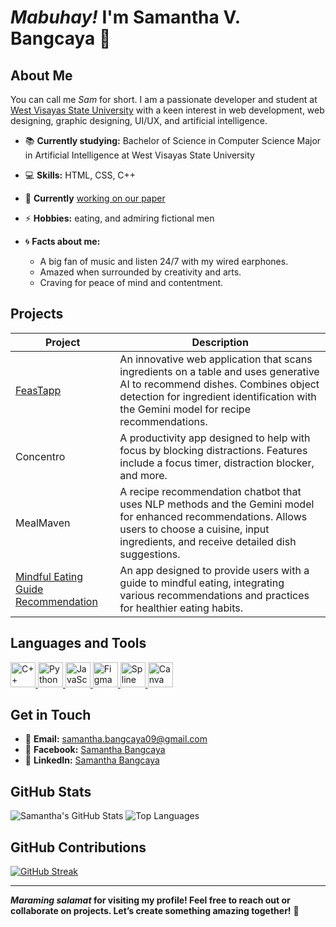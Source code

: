 # _Mabuhay!_ I'm Samantha V. Bangcaya 👋

## About Me

You can call me _Sam_ for short. I am a passionate developer and student at [West Visayas State University](https://www.wvsu.edu.ph/) with a keen interest in web development, web designing, graphic designing, UI/UX, and artificial intelligence.

- 📚 **Currently studying:** Bachelor of Science in Computer Science Major in Artificial Intelligence at West Visayas State University
- 💻 **Skills:** HTML, CSS, C++
- 🌱 **Currently** [working on our paper](https://github.com/svbangcaya/FeasTapp1)
- ⚡ **Hobbies:** eating, and admiring fictional men

- 🌀 **Facts about me:** 
  - A big fan of music and listen 24/7 with my wired earphones.
  - Amazed when surrounded by creativity and arts.
  - Craving for peace of mind and contentment.

## Projects

| Project | Description |
|---------|-------------|
| [FeasTapp](https://github.com/svbangcaya/FeasTapp1) | An innovative web application that scans ingredients on a table and uses generative AI to recommend dishes. Combines object detection for ingredient identification with the Gemini model for recipe recommendations. |
| Concentro | A productivity app designed to help with focus by blocking distractions. Features include a focus timer, distraction blocker, and more. |
| MealMaven | A recipe recommendation chatbot that uses NLP methods and the Gemini model for enhanced recommendations. Allows users to choose a cuisine, input ingredients, and receive detailed dish suggestions. |
| [Mindful Eating Guide Recommendation](https://mindful-eating-guide-recommendation-h3uwhhjmtswz25dcidah2l.streamlit.app/#mindful-eating-guide-recommendation) | An app designed to provide users with a guide to mindful eating, integrating various recommendations and practices for healthier eating habits. |

## Languages and Tools

<p align="left"> 
  <a href="https://www.cplusplus.com/" target="_blank">
    <img src="https://upload.wikimedia.org/wikipedia/commons/1/18/C_Programming_Language.svg" alt="C++" width="40" height="40"/>
  </a>
  <a href="https://www.python.org/" target="_blank">
    <img src="https://upload.wikimedia.org/wikipedia/commons/c/c3/Python-logo-notext.svg" alt="Python" width="40" height="40"/> 
  </a>
  <a href="https://developer.mozilla.org/en-US/docs/Web/JavaScript" target="_blank">
    <img src="https://upload.wikimedia.org/wikipedia/commons/6/6a/JavaScript-logo.png" alt="JavaScript" width="40" height="40"/> 
  </a>
  <a href="https://www.figma.com/" target="_blank">
    <img src="https://upload.wikimedia.org/wikipedia/commons/3/33/Figma-logo.svg" alt="Figma" width="40" height="40"/> 
  </a>
  <a href="https://spline.design/" target="_blank">
    <img src="https://upload.wikimedia.org/wikipedia/commons/4/46/Spline_Logo.svg" alt="Spline" width="40" height="40"/> 
  </a>
  <a href="https://www.canva.com/" target="_blank">
    <img src="https://upload.wikimedia.org/wikipedia/commons/e/e5/Canva_Logo.svg" alt="Canva" width="40" height="40"/> 
  </a>
</p>

## Get in Touch

- 📧 **Email:** samantha.bangcaya09@gmail.com
- 📘 **Facebook:** [Samantha Bangcaya](https://www.facebook.com/profile.php?id=100071719083338)
- 💼 **LinkedIn:** [Samantha Bangcaya](https://www.linkedin.com/in/samantha-bangcaya-178805280/)

## GitHub Stats

![Samantha's GitHub Stats](https://github-readme-stats.vercel.app/api?username=svbangcaya&show_icons=true&theme=radical)
![Top Languages](https://github-readme-stats.vercel.app/api/top-langs/?username=svbangcaya&layout=compact&theme=radical)

## GitHub Contributions

[![GitHub Streak](https://github-readme-streak-stats.herokuapp.com?user=svbangcaya&theme=radical)](https://git.io/streak-stats)

---

**_Maraming salamat_ for visiting my profile! Feel free to reach out or collaborate on projects. Let’s create something amazing together!** 🌟
